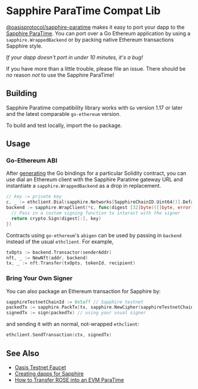 # Sapphire ParaTime Compat Lib

[@oasisprotocol/sapphire-paratime] makes it easy to port your dapp to the [Sapphire ParaTime].
You can port over a Go Ethereum application by using a `sapphire.WrappedBackend`
or by packing native Ethereum transactions Sapphire style.

[@oasisprotocol/sapphire-paratime]: https://pkg.go.dev/github.com/oasisprotocol/sapphire-paratime/go/
[sapphire paratime]: https://docs.oasis.io/general/developer-resources/sapphire-paratime/

_If your dapp doesn't port in under 10 minutes, it's a bug!_  

If you have more than a little trouble, please file an issue. There should be
_no_ reason _not_ to use the Sapphire ParaTime!

## Building

Sapphire Paratime compatibility library works with `Go` version 1.17 or later and the latest comparable `go-ethereum` version.

To build and test locally, import the `Go` package.

## Usage

### Go-Ethereum ABI

After [generating](https://geth.ethereum.org/docs/dapp/abigen) the Go bindings
for a particular Solidity contract, you can use dial an Ethereum client with the
Sapphire Paratime gateway URL and instantiate a `sapphire.WrappedBackend` as a drop in
replacement.

```Go
// key := private key
c, _ := ethclient.Dial(sapphire.Networks[SapphireChainID.Uint64()].DefaultGateway)
backend := sapphire.WrapClient(*c, func(digest [32]byte)([]byte, error) {
  // Pass in a custom signing function to interact with the signer
  return crypto.Sign(digest[:], key)
})
```

Contracts using `go-ethereum`'s `abigen` can be used by passing in `backend` instead of the usual `ethclient`. For example,

```Go
txOpts := backend.Transactor(senderAddr)
nft, _ := NewNft(addr, backend)
tx, _ := nft.Transfer(txOpts, tokenId, recipient)
```

### Bring Your Own Signer

You can also package an Ethereum transaction for Sapphire by:

```Go
sapphireTestnetChainId := 0x5aff // Sapphire testnet
packedTx := sapphire.PackTx(tx, sapphire.NewCipher(sapphireTestnetChainId))
signedTx := sign(packedTx) // using your usual signer
```

and sending it with an normal, not-wrapped `ethclient`:

```Go
ethclient.SendTransaction(ctx, signedTx)
```

## See Also

- [Oasis Testnet Faucet](https://faucet.testnet.oasis.dev/)
- [Creating dapps for Sapphire](https://docs.oasis.io/dapp/sapphire/quickstart)
- [How to Transfer ROSE into an EVM ParaTime](https://docs.oasis.io/general/manage-tokens/how-to-transfer-rose-into-paratime/)
